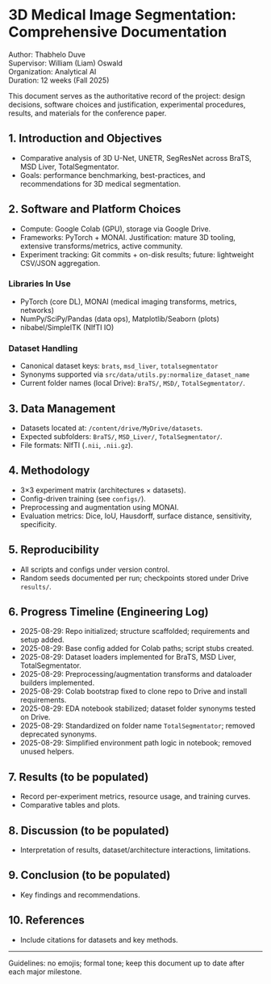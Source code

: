 # 3D Medical Image Segmentation: Comprehensive Documentation

Author: Thabhelo Duve  
Supervisor: William (Liam) Oswald  
Organization: Analytical AI  
Duration: 12 weeks (Fall 2025)

This document serves as the authoritative record of the project: design decisions, software choices and justification, experimental procedures, results, and materials for the conference paper.

## 1. Introduction and Objectives
- Comparative analysis of 3D U-Net, UNETR, SegResNet across BraTS, MSD Liver, TotalSegmentator.
- Goals: performance benchmarking, best-practices, and recommendations for 3D medical segmentation.

## 2. Software and Platform Choices
- Compute: Google Colab (GPU), storage via Google Drive.
- Frameworks: PyTorch + MONAI. Justification: mature 3D tooling, extensive transforms/metrics, active community.
- Experiment tracking: Git commits + on-disk results; future: lightweight CSV/JSON aggregation.

### Libraries In Use
- PyTorch (core DL), MONAI (medical imaging transforms, metrics, networks)
- NumPy/SciPy/Pandas (data ops), Matplotlib/Seaborn (plots)
- nibabel/SimpleITK (NIfTI IO)

### Dataset Handling
- Canonical dataset keys: `brats`, `msd_liver`, `totalsegmentator`
- Synonyms supported via `src/data/utils.py:normalize_dataset_name`
- Current folder names (local Drive): `BraTS/`, `MSD/`, `TotalSegmentator/`.

## 3. Data Management
- Datasets located at: `/content/drive/MyDrive/datasets`.
- Expected subfolders: `BraTS/`, `MSD_Liver/`, `TotalSegmentator/`.
- File formats: NIfTI (`.nii`, `.nii.gz`).

## 4. Methodology
- 3×3 experiment matrix (architectures × datasets).
- Config-driven training (see `configs/`).
- Preprocessing and augmentation using MONAI.
- Evaluation metrics: Dice, IoU, Hausdorff, surface distance, sensitivity, specificity.

## 5. Reproducibility
- All scripts and configs under version control.
- Random seeds documented per run; checkpoints stored under Drive `results/`.

## 6. Progress Timeline (Engineering Log)
- 2025-08-29: Repo initialized; structure scaffolded; requirements and setup added.
- 2025-08-29: Base config added for Colab paths; script stubs created.
- 2025-08-29: Dataset loaders implemented for BraTS, MSD Liver, TotalSegmentator.
- 2025-08-29: Preprocessing/augmentation transforms and dataloader builders implemented.
- 2025-08-29: Colab bootstrap fixed to clone repo to Drive and install requirements.
- 2025-08-29: EDA notebook stabilized; dataset folder synonyms tested on Drive.
- 2025-08-29: Standardized on folder name `TotalSegmentator`; removed deprecated synonyms.
- 2025-08-29: Simplified environment path logic in notebook; removed unused helpers.

## 7. Results (to be populated)
- Record per-experiment metrics, resource usage, and training curves.
- Comparative tables and plots.

## 8. Discussion (to be populated)
- Interpretation of results, dataset/architecture interactions, limitations.

## 9. Conclusion (to be populated)
- Key findings and recommendations.

## 10. References
- Include citations for datasets and key methods.

---
Guidelines: no emojis; formal tone; keep this document up to date after each major milestone.

